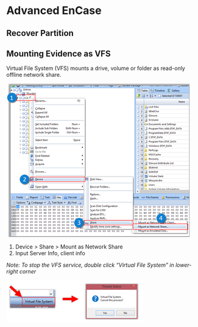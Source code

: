 # Advanced EnCase

## Recover Partition

## Mounting Evidence as VFS

Virtual File System \(VFS\) mounts a drive, volume or folder as read-only offline network share.

![](../.gitbook/assets/image%20%2866%29.png)

1. Device &gt; Share &gt; Mount as Network Share
2. Input Server Info, client info

_Note: To stop the VFS service, double click “Virtual File System” in lower-right corner_

![](../.gitbook/assets/image%20%2867%29.png)



